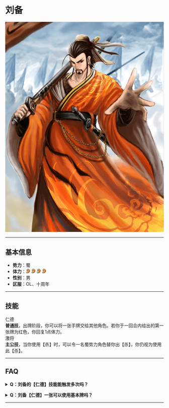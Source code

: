 # 刘备

![刘备](../assets/刘备.png)

---

## 基本信息

- **势力**：<span class="shu">蜀</span>
- **体力**：![蜀勾玉](../assets/蜀勾玉.png) ![蜀勾玉](../assets/蜀勾玉.png) ![蜀勾玉](../assets/蜀勾玉.png) ![蜀勾玉](../assets/蜀勾玉.png)
- **性别**：男  
- **区服**：OL、十周年


---

## 技能

<div class="shuskill">仁德</div>
<strong>普通技</strong>，出牌阶段，你可以将一张手牌交给其他角色。若你于一回合内给出的第一张牌为红色，你回复1点体力。


<div class="shuskill">激将</div>
<strong>主公技</strong>，当你使用【杀】时，可以令一名蜀势力角色替你出【杀】，你仍视为使用此【杀】。


---

## FAQ

<details>
<summary><strong>Q：刘备的【仁德】技能能触发多次吗？</strong></summary>
<p>A：不可以。每回合只能触发一次回复效果。</p>
</details>

<p></p>

<details>
<summary><strong>Q：刘备【仁德】一张可以使用基本牌吗？</strong></summary>
<p>A：不可以。</p>
</details>

---
